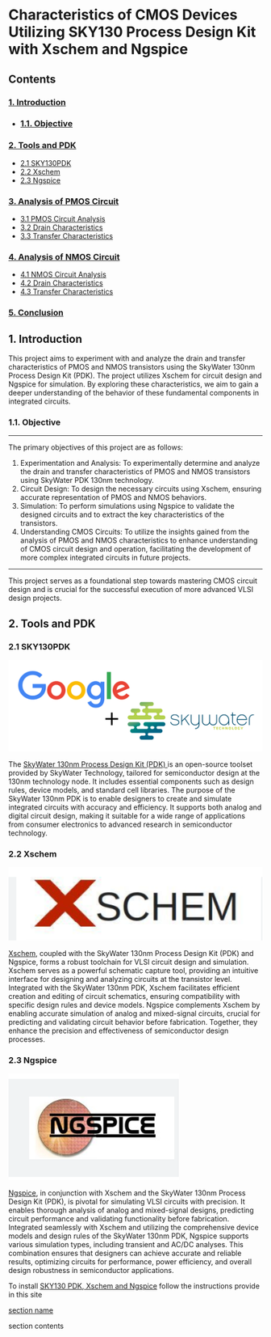 <h1>Characteristics of CMOS Devices Utilizing SKY130 Process Design Kit with Xschem and Ngspice</h1>

<h2>Contents</h2>

<h3><a href="#intro">1. Introduction</a></h3>
<ul>
<li><h3><a href="#obj">1.1. Objective</a></h3></li>
</ul>
<h3><a href="#tool">2. Tools and PDK</a></h3>
<ul>
    <li><a href="#sky">2.1 SKY130PDK</a></li>
    <li><a href="#xschem">2.2 Xschem</a></li>
    <li><a href="#ngspice">2.3 Ngspice</a></li>
</ul>
<h3><a href="#">3. Analysis of PMOS Circuit</a></h3>
<ul>
  <li><a href="#">3.1 PMOS Circuit Analysis</a></li>
  <li><a href="#">3.2 Drain Characteristics</a></li>
  <li><a href="#">3.3 Transfer Characteristics</a></li>
</ul>
<h3><a href="#">4. Analysis of NMOS Circuit</h3>
<ul>
  <li><a href="#">4.1 NMOS Circuit Analysis</a></li>
  <li><a href="#">4.2 Drain Characteristics</a></li>
  <li><a href="#">4.3 Transfer Characteristics</a></li>
</ul>
<h3><a href="#">5. Conclusion</a></h3>

<h2><div id="intro">1. Introduction</div></h2>
<p>This project aims to experiment with and analyze the drain and transfer characteristics of PMOS and NMOS transistors using the SkyWater 130nm Process Design Kit (PDK). The project utilizes Xschem for circuit design and Ngspice for simulation. By exploring these characteristics, we aim to gain a deeper understanding of the behavior of these fundamental components in integrated circuits.</p>

<h3><div id="obj">1.1. Objective</div></h3>
<hr> The primary objectives of this project are as follows:</hr>
<ol>
   <li> Experimentation and Analysis: To experimentally determine and analyze the drain and transfer characteristics of PMOS and NMOS transistors using SkyWater PDK 130nm technology.</li>
    <li>Circuit Design: To design the necessary circuits using Xschem, ensuring accurate representation of PMOS and NMOS behaviors.</li>
    <li>Simulation: To perform simulations using Ngspice to validate the designed circuits and to extract the key characteristics of the transistors.</li>
    <li>Understanding CMOS Circuits: To utilize the insights gained from the analysis of PMOS and NMOS characteristics to enhance understanding of CMOS circuit design and operation, facilitating the development of more complex integrated circuits in future projects.</li>
</ol>

<hr>This project serves as a foundational step towards mastering CMOS circuit design and is crucial for the successful execution of more advanced VLSI design projects.</hr>

<h2><div id="tool">2. Tools and PDK</div></h2>
<h3><div id="sky">2.1 SKY130PDK</div></h3>
 <img src="https://github.com/Balakrishna-RK/Balakrishna-RK/blob/main/Projects/Characteristics_of_CMOS_Devices_Utilizing_SKY130_Process_Design_Kit_with_Xschem_and_Ngspice/assets/images/sykwater.png" alt="Skywater"> 
<p>The <a href="https://skywater-pdk.readthedocs.io/en/main/index.html#">SkyWater 130nm Process Design Kit (PDK) </a>is an open-source toolset provided by SkyWater Technology, tailored for semiconductor design at the 130nm technology node. It includes essential components such as design rules, device models, and standard cell libraries. The purpose of the SkyWater 130nm PDK is to enable designers to create and simulate integrated circuits with accuracy and efficiency. It supports both analog and digital circuit design, making it suitable for a wide range of applications from consumer electronics to advanced research in semiconductor technology.</p>
<h3><div id="xschem">2.2 Xschem</div></h3>
 <img src="https://github.com/Balakrishna-RK/Balakrishna-RK/blob/main/Projects/Characteristics_of_CMOS_Devices_Utilizing_SKY130_Process_Design_Kit_with_Xschem_and_Ngspice/assets/images/xschem.png" alt="Xschem">
<p><a href="https://xschem.sourceforge.io/stefan/index.html">Xschem</a>, coupled with the SkyWater 130nm Process Design Kit (PDK) and Ngspice, forms a robust toolchain for VLSI circuit design and simulation. Xschem serves as a powerful schematic capture tool, providing an intuitive interface for designing and analyzing circuits at the transistor level. Integrated with the SkyWater 130nm PDK, Xschem facilitates efficient creation and editing of circuit schematics, ensuring compatibility with specific design rules and device models. Ngspice complements Xschem by enabling accurate simulation of analog and mixed-signal circuits, crucial for predicting and validating circuit behavior before fabrication. Together, they enhance the precision and effectiveness of semiconductor design processes.</p>
<h3><div id="ngspice">2.3 Ngspice</div></h3>
<img src="https://github.com/Balakrishna-RK/Balakrishna-RK/blob/main/Projects/Characteristics_of_CMOS_Devices_Utilizing_SKY130_Process_Design_Kit_with_Xschem_and_Ngspice/assets/images/ngspice.png" alt="NGSpice">
<p><a href="https://ngspice.sourceforge.io/">Ngspice</a>, in conjunction with Xschem and the SkyWater 130nm Process Design Kit (PDK), is pivotal for simulating VLSI circuits with precision. It enables thorough analysis of analog and mixed-signal designs, predicting circuit performance and validating functionality before fabrication. Integrated seamlessly with Xschem and utilizing the comprehensive device models and design rules of the SkyWater 130nm PDK, Ngspice supports various simulation types, including transient and AC/DC analyses. This combination ensures that designers can achieve accurate and reliable results, optimizing circuits for performance, power efficiency, and overall design robustness in semiconductor applications.</p>

<p> To install <a href="https://xschem.sourceforge.io/stefan/xschem_man/tutorial_xschem_sky130.html">SKY130 PDK, Xschem and Ngspice</a> follow the instructions provide in this site </p>



  <a href="#foo">section name</a>
<div id="foo">section contents</div>


